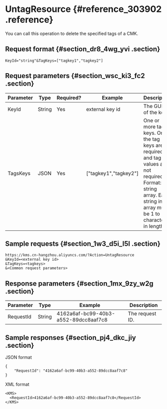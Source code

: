 # UntagResource {#reference_303902 .reference}

You can call this operation to delete the specified tags of a CMK.

## Request format {#section_dr8_4wg_yvi .section}

``` {#codeblock_fiz_ezz_b58}
KeyId="string"&TagKeys=["tagkey1","tagkey2"] 
```

## Request parameters {#section_wsc_ki3_fc2 .section}

|Parameter|Type|Required?|Example|Description|
|---------|----|---------|-------|-----------|
|KeyId|String|Yes|external key id|The GUID of the key.|
|TagsKeys|JSON|Yes|\["tagkey1","tagkey2"\]|One or more tag keys. Only the tag keys are required, and tag values are not required. Format: string array. Each string in the array must be 1 to 128 characters in length.|

## Sample requests {#section_1w3_d5i_l5l .section}

``` {#codeblock_v84_yv4_whg}
https://kms.cn-hangzhou.aliyuncs.com/?Action=UntagResource
&KeyId=<external key id>
&TagKeys=<tagkeys> 
&<Common request parameters>
```

## Response parameters {#section_1mx_9zy_w2g .section}

|Parameter|Type|Example|Description|
|---------|----|-------|-----------|
|RequestId|String|4162a6af-bc99-40b3-a552-89dcc8aaf7c8|The request ID.|

## Sample responses {#section_pj4_dkc_jiy .section}

JSON format

``` {#codeblock_6iw_t7q_e42}
{
    "RequestId": "4162a6af-bc99-40b3-a552-89dcc8aaf7c8"
}
```

XML format

``` {#codeblock_xis_t6p_fgx}
<KMS>
  <RequestId>4162a6af-bc99-40b3-a552-89dcc8aaf7c8</RequestId>
</KMS>
```

